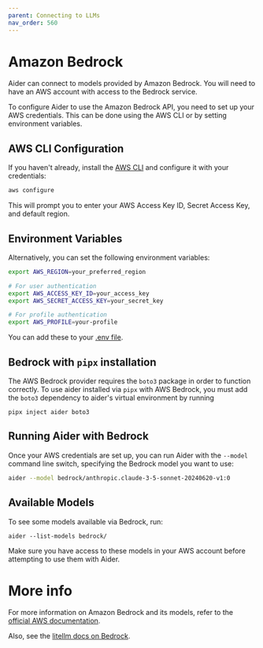 ```yaml
---
parent: Connecting to LLMs
nav_order: 560
---
```


# Amazon Bedrock

Aider can connect to models provided by Amazon Bedrock.
You will need to have an AWS account with access to the Bedrock service.

To configure Aider to use the Amazon Bedrock API, you need to set up your AWS credentials.
This can be done using the AWS CLI or by setting environment variables.

## AWS CLI Configuration

If you haven't already, install the [AWS CLI](https://aws.amazon.com/cli/) and configure it with your credentials:

```bash
aws configure
```

This will prompt you to enter your AWS Access Key ID, Secret Access Key, and default region.

## Environment Variables

Alternatively, you can set the following environment variables:

```bash
export AWS_REGION=your_preferred_region

# For user authentication
export AWS_ACCESS_KEY_ID=your_access_key
export AWS_SECRET_ACCESS_KEY=your_secret_key

# For profile authentication
export AWS_PROFILE=your-profile
```

You can add these to your 
[.env file](/docs/config/dotenv.html).

## Bedrock with `pipx` installation

The AWS Bedrock provider requires the `boto3` package in order to function correctly. To use aider installed via `pipx` with AWS Bedrock, you must add the `boto3` dependency to aider's virtual environment by running

```
pipx inject aider boto3
```


## Running Aider with Bedrock

Once your AWS credentials are set up, you can run Aider with the `--model` command line switch, specifying the Bedrock model you want to use:

```bash
aider --model bedrock/anthropic.claude-3-5-sonnet-20240620-v1:0
```


## Available Models

To see some models available via Bedrock, run:

```
aider --list-models bedrock/
```

Make sure you have access to these models in your AWS account before attempting to use them with Aider.

# More info

For more information on Amazon Bedrock and its models, refer to the [official AWS documentation](https://docs.aws.amazon.com/bedrock/latest/userguide/what-is-bedrock.html).

Also, see the 
[litellm docs on Bedrock](https://litellm.vercel.app/docs/providers/bedrock).

